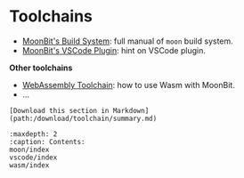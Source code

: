# Toolchains

- [MoonBit's Build System](./moon/index.md): full manual of `moon` build system.
- [MoonBit's VSCode Plugin](./vscode/index.md): hint on VSCode plugin.

**Other toolchains**

- [WebAssembly Toolchain](./wasm/index.md): how to use Wasm with MoonBit.
- ...

```{only} html
[Download this section in Markdown](path:/download/toolchain/summary.md)
```

```{toctree}
:maxdepth: 2
:caption: Contents:
moon/index
vscode/index
wasm/index
```
